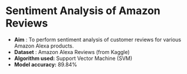 # Sentiment Analysis of Amazon Reviews

* **Aim** : To perform sentiment analysis of customer reviews for various Amazon Alexa products.
* **Dataset** : Amazon Alexa Reviews (from Kaggle)
* **Algorithm used:** Support Vector Machine (SVM)
* **Model accuracy:** 89.84%
